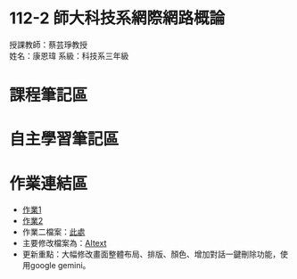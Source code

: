 # 112-2 師大科技系網際網路概論 
授課教師：蔡芸琤教授  
姓名：康恩瑋 
系級：科技系三年級

# 課程筆記區

# 自主學習筆記區

# 作業連結區
*  [作業1](https://kang111014.github.io/kanginthub/)
*  [作業2](https://youtu.be/amf49wAs5BU)
*    作業二檔案：[此處](https://github.com/kang111014/kanginthub/tree/main/my-app)
*    主要修改檔案為：[AItext](https://github.com/kang111014/kanginthub/blob/main/my-app/app/(tabs)/AItest.tsx)
*    更新重點：大幅修改畫面整體布局、排版、顏色、增加對話一鍵刪除功能，使用google gemini。
